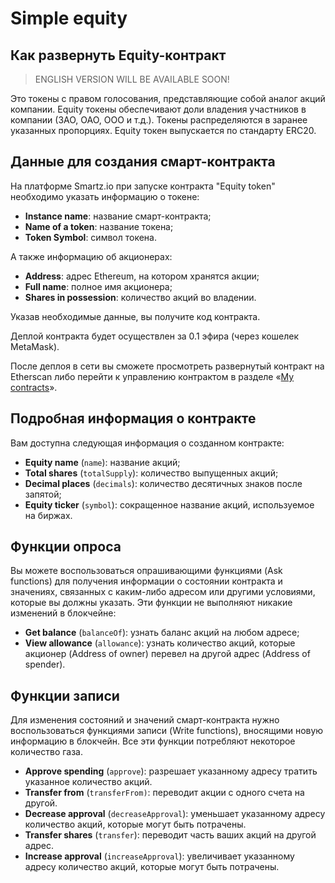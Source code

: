 # Simple equity
## Как развернуть Equity-контракт

> ENGLISH VERSION WILL BE AVAILABLE SOON!

Это токены с правом голосования, представляющие собой аналог акций компании.  Equity токены обеспечивают доли владения участников в компании (ЗАО, ОАО, ООО и т.д.). Токены распределяются в заранее указанных пропорциях.
Equity токен выпускается по стандарту ERC20.

## Данные для создания смарт-контракта

На платформе Smartz.io при запуске контракта "Equity token" необходимо указать информацию о токене:

* **Instance name**: название смарт-контракта;
* **Name of a token**: название токена;
* **Token Symbol**: символ токена.

А также информацию об акционерах:

* **Address**: адрес Ethereum, на котором хранятся акции;
* **Full name**: полное имя акционера;
* **Shares in possession**: количество акций во владении.

Указав необходимые данные, вы получите код контракта.  

Деплой контракта будет осуществлен за 0.1 эфира (через кошелек MetaMask).

После деплоя в сети вы сможете просмотреть развернутый контракт на Etherscan либо перейти к управлению контрактом в разделе «[My contracts](https://platform.smartz.io/dashboard)».

## Подробная информация о контракте

Вам доступна следующая информация о созданном контракте:

* **Equity name** (`name`): название акций;
* **Total shares** (`totalSupply`): количество выпущенных акций;
* **Decimal places** (`decimals`): количество десятичных знаков после запятой;
* **Equity ticker** (`symbol`): сокращенное название акций, используемое на биржах.

## Функции опроса

Вы можете воспользоваться опрашивающими функциями (Ask functions) для получения информации о состоянии контракта и значениях, связанных с каким-либо адресом или другими условиями, которые вы должны указать. Эти функции не выполняют никакие изменений в блокчейне:

* **Get balance** (`balanceOf`): узнать баланс акций на любом адресе;
* **View allowance** (`allowance`): узнать количество акций, которые акционер (Address of owner) перевел на другой адрес (Address of spender).

## Функции записи

Для изменения состояний и значений смарт-контракта нужно воспользоваться функциями записи (Write functions), вносящими новую информацию в блокчейн. Все эти функции потребляют некоторое количество газа.

* **Approve spending** (`approve`): разрешает указанному адресу тратить указанное количество акций.
* **Transfer from** (`transferFrom)`: переводит акции с одного счета на другой.
* **Decrease approval** (`decreaseApproval`): уменьшает указанному адресу количество акций, которые могут быть потрачены.
* **Transfer shares** (`transfer`): переводит часть ваших акций на другой адрес.
* **Increase approval** (`increaseApproval`): увеличивает указанному адресу количество акций, которые могут быть потрачены.

